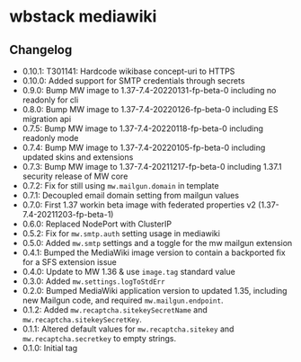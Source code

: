 # wbstack mediawiki

## Changelog

- 0.10.1: T301141: Hardcode wikibase concept-uri to HTTPS
- 0.10.0: Added support for SMTP credentials through secrets
- 0.9.0: Bump MW image to 1.37-7.4-20220131-fp-beta-0 including no readonly for cli
- 0.8.0: Bump MW image to 1.37-7.4-20220126-fp-beta-0 including ES migration api
- 0.7.5: Bump MW image to 1.37-7.4-20220118-fp-beta-0 including readonly mode
- 0.7.4: Bump MW image to 1.37-7.4-20220105-fp-beta-0 including updated skins and extensions
- 0.7.3: Bump MW image to 1.37-7.4-20211217-fp-beta-0 including 1.37.1 security release of MW core
- 0.7.2: Fix for still using `mw.mailgun.domain` in template
- 0.7.1: Decoupled email domain setting from mailgun values
- 0.7.0: First 1.37 workin beta image with federated properties v2 (1.37-7.4-20211203-fp-beta-1)
- 0.6.0: Replaced NodePort with ClusterIP
- 0.5.2: Fix for `mw.smtp.auth` setting usage in mediawiki
- 0.5.0: Added `mw.smtp` settings and a toggle for the mw mailgun extension
- 0.4.1: Bumped the MediaWiki image version to contain a backported fix for a SFS extension issue
- 0.4.0: Update to MW 1.36 & use `image.tag` standard value
- 0.3.0: Added `mw.settings.logToStdErr`
- 0.2.0: Bumped MediaWiki application version to updated 1.35, including new Mailgun code, and required `mw.mailgun.endpoint`.
- 0.1.2: Added `mw.recaptcha.sitekeySecretName` and `mw.recaptcha.sitekeySecretKey`.
- 0.1.1: Altered default values for `mw.recaptcha.sitekey` and `mw.recaptcha.secretkey` to empty strings.
- 0.1.0: Initial tag
